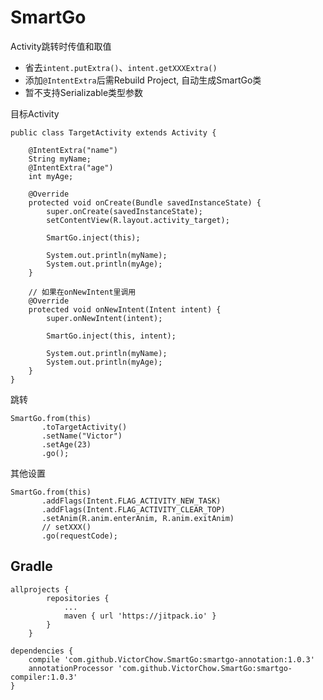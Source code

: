 # SmartGo
Activity跳转时传值和取值

* 省去`intent.putExtra()`、`intent.getXXXExtra()`
* 添加`@IntentExtra`后需Rebuild Project, 自动生成SmartGo类
* 暂不支持Serializable类型参数

目标Activity

```
public class TargetActivity extends Activity {

    @IntentExtra("name")
    String myName;
    @IntentExtra("age")
    int myAge;

    @Override
    protected void onCreate(Bundle savedInstanceState) {
        super.onCreate(savedInstanceState);
        setContentView(R.layout.activity_target);

        SmartGo.inject(this);

        System.out.println(myName);
        System.out.println(myAge);
    }

    // 如果在onNewIntent里调用
    @Override
    protected void onNewIntent(Intent intent) {
        super.onNewIntent(intent);

        SmartGo.inject(this, intent);

        System.out.println(myName);
        System.out.println(myAge);
    }
}

```
跳转

	SmartGo.from(this)
		   .toTargetActivity()
		   .setName("Victor")
		   .setAge(23)
		   .go();

其他设置

	SmartGo.from(this)
	       .addFlags(Intent.FLAG_ACTIVITY_NEW_TASK)
	       .addFlags(Intent.FLAG_ACTIVITY_CLEAR_TOP)
	       .setAnim(R.anim.enterAnim, R.anim.exitAnim)
	       // setXXX()
	       .go(requestCode);

## Gradle

```
allprojects {
		repositories {
			...
			maven { url 'https://jitpack.io' }
		}
	}
```

```
dependencies {
    compile 'com.github.VictorChow.SmartGo:smartgo-annotation:1.0.3'
    annotationProcessor 'com.github.VictorChow.SmartGo:smartgo-compiler:1.0.3'
}
```